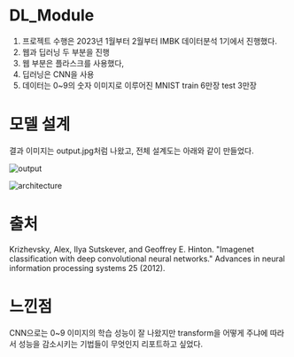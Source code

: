 # DL_Module 


1. 프로젝트 수행은 2023년 1월부터 2월부터 IMBK 데이터분석 1기에서 진행했다.
2. 웹과 딥러닝 두 부분을 진행
3. 웹 부분은 플라스크를 사용했다,
4. 딥러닝은 CNN을 사용
5. 데이터는 0~9의 숫자 이미지로 이루어진 MNIST train 6만장 test 3만장 

# 모델 설계
결과 이미지는 output.jpg처럼 나왔고, 전체 설계도는 아래와 같이 만들었다. 

![output](https://github.com/user-attachments/assets/96d31da4-c9ea-41b2-a2ce-017aaa81ad90)

![architecture](https://github.com/user-attachments/assets/a217168d-f9d2-4577-bc6d-e1ad7a53d02a)

# 출처
Krizhevsky, Alex, Ilya Sutskever, and Geoffrey E. Hinton. "Imagenet classification with deep convolutional neural networks." Advances in neural information processing systems 25 (2012).

# 느낀점
CNN으로는 0~9 이미지의 학습 성능이 잘 나왔지만 transform을 어떻게 주냐에 따라서 성능을 감소시키는 기법들이 무엇인지 리포트하고 싶었다.
